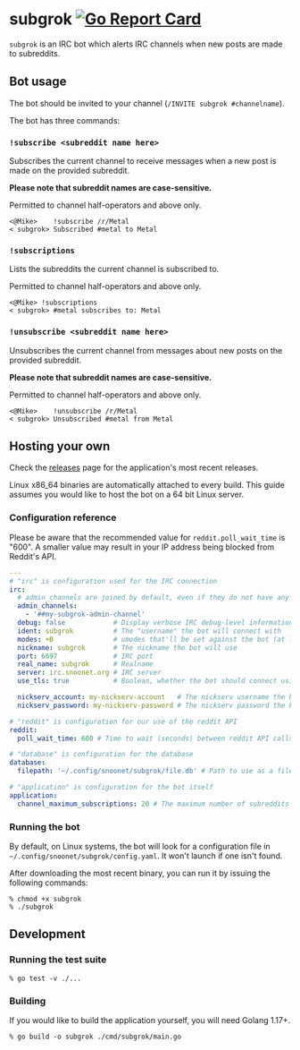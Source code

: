 # subgrok [![Go Report Card](https://goreportcard.com/badge/github.com/snoonetIRC/subgrok)](https://goreportcard.com/report/github.com/snoonetIRC/subgrok)

`subgrok` is an IRC bot which alerts IRC channels when new posts are made to
subreddits.

## Bot usage

The bot should be invited to your channel (`/INVITE subgrok #channelname`).

The bot has three commands:

### `!subscribe <subreddit name here>`

Subscribes the current channel to receive messages when a new post is made on
the provided subreddit.

**Please note that subreddit names are case-sensitive.**

Permitted to channel half-operators and above only.

```
<@Mike>    !subscribe /r/Metal
< subgrok> Subscribed #metal to Metal
```

### `!subscriptions`

Lists the subreddits the current channel is subscribed to.

Permitted to channel half-operators and above only.

```
<@Mike> !subscriptions
< subgrok> #metal subscribes to: Metal
```

### `!unsubscribe <subreddit name here>`

Unsubscribes the current channel from messages about new posts on the provided
subreddit.

**Please note that subreddit names are case-sensitive.**

Permitted to channel half-operators and above only.

```
<@Mike>    !unsubscribe /r/Metal
< subgrok> Unsubscribed #metal from Metal
```

## Hosting your own

Check the [releases](https://github.com/snoonetIRC/subgrok/releases) page for
the application's most recent releases.

Linux x86_64 binaries are automatically attached to every build. This guide
assumes you would like to host the bot on a 64 bit Linux server.

### Configuration reference

Please be aware that the recommended value for `reddit.poll_wait_time` is
"600". A smaller value may result in your IP address being blocked from
Reddit's API.

```yaml
---
# "irc" is configuration used for the IRC connection
irc:
  # admin_channels are joined by default, even if they do not have any subscriptions.
  admin_channels:
    - '##my-subgrok-admin-channel'
  debug: false            # Display verbose IRC debug-level information
  ident: subgrok          # The "username" the bot will connect with
  modes: +B               # umodes that'll be set against the bot (at least +B recommended)
  nickname: subgrok       # The nickname the bot will use
  port: 6697              # IRC port
  real_name: subgrok      # Realname
  server: irc.snoonet.org # IRC server
  use_tls: true           # Boolean, whether the bot should connect using SSL

  nickserv_account: my-nickserv-account   # The nickserv username the bot will identify with
  nickserv_password: my-nickserv-password # The nickserv password the bot will identify with

# "reddit" is configuration for our use of the reddit API
reddit:
  poll_wait_time: 600 # Time to wait (seconds) between reddit API calls

# "database" is configuration for the database
database:
  filepath: '~/.config/snoonet/subgrok/file.db' # Path to use as a file database

# "application" is configuration for the bot itself
application:
  channel_maximum_subscriptions: 20 # The maximum number of subreddits any channel may watch
```

### Running the bot

By default, on Linux systems, the bot will look for a configuration file in
`~/.config/snoonet/subgrok/config.yaml`. It won't launch if one isn't found.

After downloading the most recent binary, you can run it by issuing the following
commands:

```
% chmod +x subgrok
% ./subgrok
```

## Development

### Running the test suite

```
% go test -v ./...
```

### Building

If you would like to build the application yourself, you will need Golang 1.17+.

```
% go build -o subgrok ./cmd/subgrok/main.go
```
